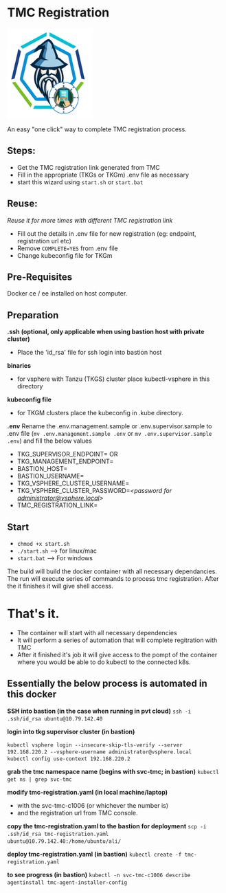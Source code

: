 # TMC Registration

<img src="images/logo.png" alt="Merlin-TAP" width=200 height=210/>

An easy "one click" way to complete TMC registration process.

## Steps:
- Get the TMC registration link generated from TMC
- Fill in the appropriate (TKGs or TKGm) .env file as necessary
- start this wizard using `start.sh` or `start.bat`

## Reuse:
*Reuse it for more times with different TMC registration link*
- Fill out the details in .env file for new registration (eg: endpoint, registration url etc)
- Remove `COMPLETE=YES` from .env file
- Change kubeconfig file for TKGm


## Pre-Requisites
Docker ce / ee  installed on host computer.

## Preparation

**.ssh (optional, only applicable when using bastion host with private cluster)**
- Place the 'id_rsa' file for ssh login into bastion host


**binaries**
- for vsphere with Tanzu (TKGS) cluster place kubectl-vsphere in this directory

**kubeconfig file**
- for TKGM clusters place the kubeconfig in .kube directory.

**.env**
Rename the .env.management.sample or .env.supervisor.sample to .env file (`mv .env.management.sample .env` or `mv .env.supervisor.sample .env`) and fill the below values

- TKG_SUPERVISOR_ENDPOINT=*<host name or ip endpoint of TKG supervisor cluster>*
OR
- TKG_MANAGEMENT_ENDPOINT=*<host name or ip endpoint of TKG management cluster>*
- BASTION_HOST=*<the ip or hostname of the bastion host to get to the supervisor cluster. IF no bastion is needed leave it blank>*
- BASTION_USERNAME=*<username for the bastion. IF no bastion is needed leave it blank>*
- TKG_VSPHERE_CLUSTER_USERNAME=*<username of vpshere user that has access>*
- TKG_VSPHERE_CLUSTER_PASSWORD=*<password for administrator@vsphere.local>*
- TMC_REGISTRATION_LINK=*<the URL obtained from TMC>*


## Start

- `chmod +x start.sh`
- `./start.sh` --> for linux/mac
- `start.bat` --> For windows

The build will build the docker container with all necessary dependancies.
The run will execute series of commands to process tmc registration. After the it finishes it will give shell access.


# That's it.
- The container will start with all necessary dependencies
- It will perform a series of automation that will complete regitration with TMC
- After it finished it's job it will give access to the pompt of the container where you would be able to do kubectl to the connected k8s.


## Essentially the below process is automated in this docker

**SSH into bastion (in the case when running in pvt cloud)**
`ssh -i .ssh/id_rsa ubuntu@10.79.142.40`


**login into tkg supervisor cluster (in bastion)**
```
kubectl vsphere login --insecure-skip-tls-verify --server 192.168.220.2 --vsphere-username administrator@vsphere.local
kubectl config use-context 192.168.220.2
```
**grab the tmc namespace name (begins with svc-tmc; in bastion)**
`kubectl get ns | grep svc-tmc`

**modify tmc-registration.yaml (in local machine/laptop)**
- with the svc-tmc-c1006 (or whichever the number is) 
- and the registration url from TMC console.

**copy the tmc-registration.yaml to the bastion for deployment**
`scp -i .ssh/id_rsa tmc-registration.yaml ubuntu@10.79.142.40:/home/ubuntu/ali/`

**deploy tmc-registration.yaml (in bastion)**
`kubectl create -f tmc-registration.yaml`

**to see progress (in bastion)**
`kubectl -n svc-tmc-c1006 describe agentinstall tmc-agent-installer-config`